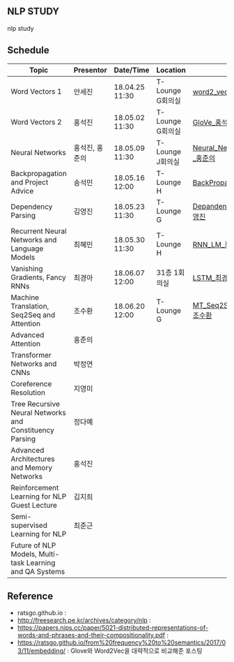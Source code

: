 ## NLP STUDY

nlp study


## Schedule

| Topic | Presentor | Date/Time | Location | File |
|-----------|----------|--------|----------|----------|
| Word Vectors 1 | 안세진 | 18.04.25 11:30 | T-Lounge G회의실 | [word2_vec_안세진](cs224n/word2vec_안세진.pdf) |
| Word Vectors 2 | 홍석진 | 18.05.02 11:30  | T-Lounge G회의실 | [GloVe_홍석진](cs224n/Lecture3_GloVe_홍석진.pdf) |
| Neural Networks | 홍석진, 홍준의 | 18.05.09 11:30  | T-Lounge J회의실 | [Neural_Networks_홍석진_홍준의](cs224n/Lecture4_Neural_Networks_홍석진_홍준의.pdf) |
| Backpropagation and Project Advice | 송석민 | 18.05.16 12:00  | T-Lounge H |[BackPropagation_송석민](cs224n/Lecture6_BackPropagation_송석민.pdf) |
| Dependency Parsing | 김영진 | 18.05.23 11:30 | T-Lounge G | [Depandency_Parsing_김영진](cs224n/Lecture7_Dependency_Parsing_김영진.pdf) |
| Recurrent Neural Networks and Language Models | 최혜민 | 18.05.30 11:30 | T-Lounge H | [RNN_LM_최혜민](cs224n/Lecture8_RNN_최혜민.pdf) |
| Vanishing Gradients, Fancy RNNs | 최경아 | 18.06.07 12:00 | 31층 1회의실 | [LSTM_최경아](cs224n/Lecture9_LSTM_최경아.pdf) |
| Machine Translation, Seq2Seq and Attention | 조수환 | 18.06.20 12:00 | T-Lounge G | [MT_Seq2Seq_Attention_조수환](cs224n/Lecture10_MT_Seq2Seq_Attention_조수환.pdf) |
| Advanced Attention | 홍준의 |  |  |  |
| Transformer Networks and CNNs | 박정연 |  |  |  |
| Coreference Resolution | 지영미 |  |  |  |
| Tree Recursive Neural Networks and Constituency Parsing | 정다예 |  |  |  |
| Advanced Architectures and Memory Networks | 홍석진 |  |  |  |
| Reinforcement Learning for NLP Guest Lecture | 김지희 |  |  |  |
| Semi-supervised Learning for NLP | 최준근 |  |  |  |
| Future of NLP Models, Multi-task Learning and QA Systems |  |  |  |  |


## Reference

- ratsgo.github.io
:
- http://freesearch.pe.kr/archives/category/nlp
:
- https://papers.nips.cc/paper/5021-distributed-representations-of-words-and-phrases-and-their-compositionality.pdf
:
- https://ratsgo.github.io/from%20frequency%20to%20semantics/2017/03/11/embedding/
: Glove와 Word2Vec을 대략적으로 비교해준 포스팅

